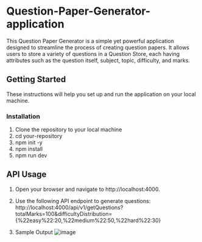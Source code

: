 # Question-Paper-Generator-application
This Question Paper Generator is a simple yet powerful application designed to streamline the process of creating question papers. It allows users to store a variety of questions in a Question Store, each having attributes such as the question itself, subject, topic, difficulty, and marks.

## Getting Started

These instructions will help you set up and run the application on your local machine.

### Installation

1. Clone the repository to your local machine
2. cd your-repository
3. npm init -y
4. npm install
5. npm run dev

## API Usage

1. Open your browser and navigate to http://localhost:4000.
2. Use the following API endpoint to generate questions: http://localhost:4000/api/v1/getQuestions?totalMarks=100&difficultyDistribution={%22easy%22:20,%22medium%22:50,%22hard%22:30}

3. Sample Output ![image](https://github.com/dhananjay-777/Question-Paper-Generator-application/assets/78427582/94a1e3a3-73a1-43a1-8b6b-2677e7c50763)


